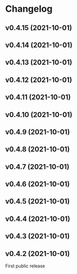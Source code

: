 # Changelog

<!--next-version-placeholder-->

## v0.4.15 (2021-10-01)


## v0.4.14 (2021-10-01)


## v0.4.13 (2021-10-01)


## v0.4.12 (2021-10-01)


## v0.4.11 (2021-10-01)


## v0.4.10 (2021-10-01)


## v0.4.9 (2021-10-01)


## v0.4.8 (2021-10-01)


## v0.4.7 (2021-10-01)


## v0.4.6 (2021-10-01)


## v0.4.5 (2021-10-01)


## v0.4.4 (2021-10-01)


## v0.4.3 (2021-10-01)


## v0.4.2 (2021-10-01)

First public release

